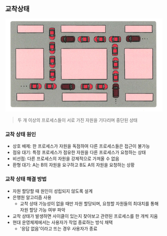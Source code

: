## 교착상태
![img_12.png](img/img_12.png)
> 두 개 이상의 프로세스들이 서로 가진 자원을 기다리며 중단된 상태

### 교착 상태 원인
- 상호 배제: 한 프로세스가 자원을 독점하여 다른 프로세스들은 접근이 불가능
- 점유 대기: 특정 프로세스가 점유한 자원을 다른 프로세스가 요청하는 상태
- 비선점: 다른 프로세스의 자원을 강제적으로 가져올 수 없음
- 환형 대기: A는 B의 자원을 요구하고 B도 A의 자원을 요청하는 상황

### 교착 상태 해결 방법
- 자원 할당할 때 원인이 성립되지 않도록 설계
- 은행원 알고리즘 사용
  - 교착 상태 가능성이 없을 때만 자원 할당되며, 요청할 자원들의 최대치를 통해 자원 할당 가능 여부 파악
- 교착 상태가 발생하면 사이클이 있는지 찾아보고 관련된 프로세스를 한 개씩 지움
- 현대 운영체제에서는 사용자가 작업 종료하는 방식 채택
  - '응답 없음'이라고 뜨는 경우 사용자가 종료